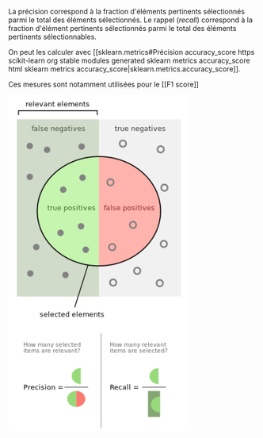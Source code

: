 
La précision correspond à la fraction d'éléments pertinents sélectionnés parmi le total des éléments sélectionnés. Le rappel (*recall*) correspond à la fraction d'élément pertinents sélectionnés parmi le total des éléments pertinents sélectionnables.

On peut les calculer avec [[sklearn.metrics#Précision accuracy_score https scikit-learn org stable modules generated sklearn metrics accuracy_score html sklearn metrics accuracy_score|sklearn.metrics.accuracy_score]].



Ces mesures sont notamment utilisées pour le [[F1 score]]

![](../assets/img/precision-recall.png#center)